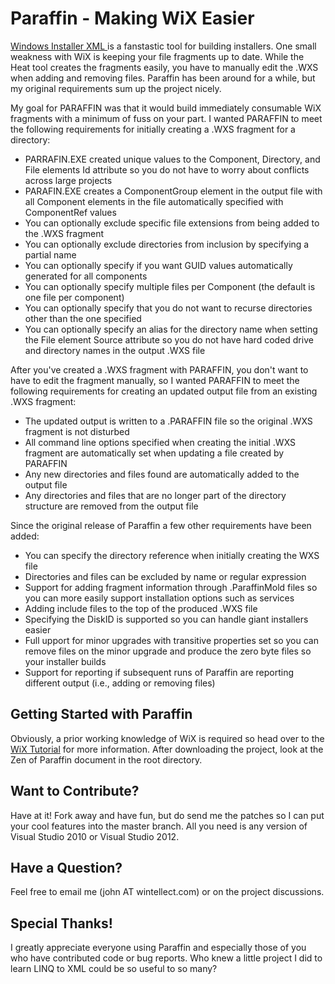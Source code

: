 # Paraffin - Making WiX Easier #

[Windows Installer XML ](http://wixtoolset.org "WiX") is a fanstastic tool for building installers. One small weakness with WiX is keeping your file fragments up to date. While the Heat tool creates the fragments easily, you have to manually edit the .WXS when adding and removing files. Paraffin has been around for a while, but my original requirements sum up the project nicely.

My goal for PARAFFIN was that it would build immediately consumable WiX fragments with a minimum of fuss on your part. I wanted PARAFFIN to meet the following requirements for initially creating a .WXS fragment for a directory:

- PARRAFIN.EXE created unique values to the Component, Directory, and File elements Id attribute so you do not have to worry about conflicts across large projects
- PARAFIN.EXE creates a ComponentGroup element in the output file with all Component elements in the file automatically specified with ComponentRef values
- You can optionally exclude specific file extensions from being added to the .WXS fragment
- You can optionally exclude directories from inclusion by specifying a partial name
- You can optionally specify if you want GUID values automatically generated for all components
- You can optionally specify multiple files per Component (the default is one file per component)
- You can optionally specify that you do not want to recurse directories other than the one specified
- You can optionally specify an alias for the directory name when setting the File element Source attribute so you do not have hard coded drive and directory names in the output .WXS file

After you've created a .WXS fragment with PARAFFIN, you don't want to have to edit the fragment manually, so I wanted PARAFFIN to meet the following requirements for creating an updated output file from an existing .WXS fragment:

- The updated output is written to a .PARAFFIN file so the original .WXS fragment is not disturbed
- All command line options specified when creating the initial .WXS fragment are automatically set when updating a file created by PARAFFIN
- Any new directories and files found are automatically added to the output file
- Any directories and files that are no longer part of the directory structure are removed from the output file

Since the original release of Paraffin a few other requirements have been added:

- You can specify the directory reference when initially creating the WXS file
- Directories and files can be excluded by name or regular expression
- Support for adding fragment information through .ParaffinMold files so you can more easily support installation options such as services
- Adding include files to the top of the produced .WXS file
- Specifying the DiskID is supported so you can handle giant installers easier
- Full upport for minor upgrades with transitive properties set so you can remove files on the minor upgrade and produce the zero byte files so your installer builds
- Support for reporting if subsequent runs of Paraffin are reporting different output (i.e., adding or removing files)

## Getting Started with Paraffin ##
Obviously, a prior working knowledge of WiX is required so head over to the [WiX Tutorial](http://http://wix.tramontana.co.hu/) for more information. After downloading the project, look at the Zen of Paraffin document in the root directory.

## Want to Contribute? ##
Have at it! Fork away and have fun, but do send me the patches so I can put your cool features into the master branch. All you need is any version of Visual Studio 2010 or Visual Studio 2012.

## Have a Question? ##
Feel free to email me (john AT wintellect.com) or on the project discussions.

## Special Thanks! ##
I greatly appreciate everyone using Paraffin and especially those of you who have contributed code or bug reports. Who knew a little project I did to learn LINQ to XML could be so useful to so many?

